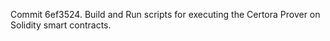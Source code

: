 Commit 6ef3524.                    Build and Run scripts for executing the Certora Prover on Solidity smart contracts.